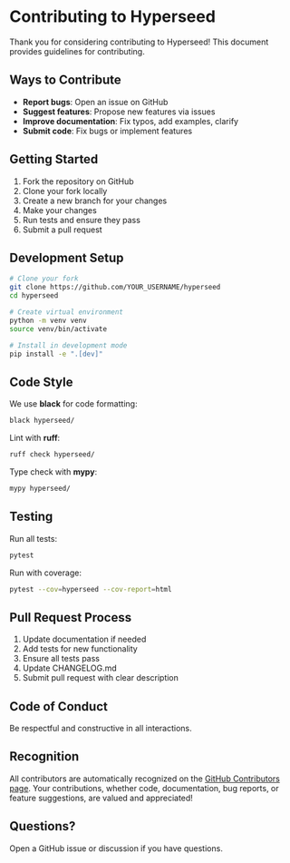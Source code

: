 # Contributing to Hyperseed

Thank you for considering contributing to Hyperseed! This document provides guidelines for contributing.

## Ways to Contribute

- **Report bugs**: Open an issue on GitHub
- **Suggest features**: Propose new features via issues
- **Improve documentation**: Fix typos, add examples, clarify
- **Submit code**: Fix bugs or implement features

## Getting Started

1. Fork the repository on GitHub
2. Clone your fork locally
3. Create a new branch for your changes
4. Make your changes
5. Run tests and ensure they pass
6. Submit a pull request

## Development Setup

```bash
# Clone your fork
git clone https://github.com/YOUR_USERNAME/hyperseed
cd hyperseed

# Create virtual environment
python -m venv venv
source venv/bin/activate

# Install in development mode
pip install -e ".[dev]"
```

## Code Style

We use **black** for code formatting:

```bash
black hyperseed/
```

Lint with **ruff**:

```bash
ruff check hyperseed/
```

Type check with **mypy**:

```bash
mypy hyperseed/
```

## Testing

Run all tests:

```bash
pytest
```

Run with coverage:

```bash
pytest --cov=hyperseed --cov-report=html
```

## Pull Request Process

1. Update documentation if needed
2. Add tests for new functionality
3. Ensure all tests pass
4. Update CHANGELOG.md
5. Submit pull request with clear description

## Code of Conduct

Be respectful and constructive in all interactions.

## Recognition

All contributors are automatically recognized on the [GitHub Contributors page](https://github.com/nishad/hyperseed/graphs/contributors). Your contributions, whether code, documentation, bug reports, or feature suggestions, are valued and appreciated!

## Questions?

Open a GitHub issue or discussion if you have questions.
